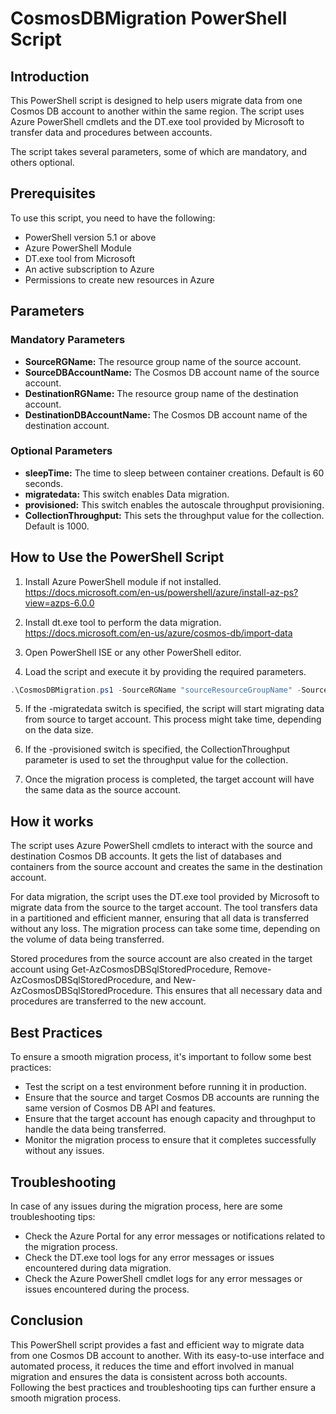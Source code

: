 
# CosmosDBMigration PowerShell Script

## Introduction

This PowerShell script is designed to help users migrate data from one Cosmos DB account to another within the same region. The script uses Azure PowerShell cmdlets and the DT.exe tool provided by Microsoft to transfer data and procedures between accounts.

The script takes several parameters, some of which are mandatory, and others optional.

## Prerequisites

To use this script, you need to have the following:

- PowerShell version 5.1 or above
- Azure PowerShell Module
- DT.exe tool from Microsoft
- An active subscription to Azure
- Permissions to create new resources in Azure

## Parameters

### Mandatory Parameters
- **SourceRGName:** The resource group name of the source account.
- **SourceDBAccountName:** The Cosmos DB account name of the source account.
- **DestinationRGName:** The resource group name of the destination account.
- **DestinationDBAccountName:** The Cosmos DB account name of the destination account.

### Optional Parameters
- **sleepTime:** The time to sleep between container creations. Default is 60 seconds.
- **migratedata:** This switch enables Data migration.
- **provisioned:** This switch enables the autoscale throughput provisioning.
- **CollectionThroughput:** This sets the throughput value for the collection. Default is 1000.

## How to Use the PowerShell Script

1. Install Azure PowerShell module if not installed.
https://docs.microsoft.com/en-us/powershell/azure/install-az-ps?view=azps-6.0.0

2. Install dt.exe tool to perform the data migration.
https://docs.microsoft.com/en-us/azure/cosmos-db/import-data

3. Open PowerShell ISE or any other PowerShell editor.

4. Load the script and execute it by providing the required parameters.
```PowerShell
.\CosmosDBMigration.ps1 -SourceRGName "sourceResourceGroupName" -SourceDBAccountName "sourceCosmosDbAccountName" -DestinationRGName "destinationResourceGroupName" -DestinationDBAccountName "destinationCosmosDbAccountName" -sleepTime 120 -migratedata -provisioned -CollectionThroughput 4000
```

5. If the -migratedata switch is specified, the script will start migrating data from source to target account. This process might take time, depending on the data size.

6. If the -provisioned switch is specified, the CollectionThroughput parameter is used to set the throughput value for the collection.

7. Once the migration process is completed, the target account will have the same data as the source account.

## How it works

The script uses Azure PowerShell cmdlets to interact with the source and destination Cosmos DB accounts. It gets the list of databases and containers from the source account and creates the same in the destination account.

For data migration, the script uses the DT.exe tool provided by Microsoft to migrate data from the source to the target account. The tool transfers data in a partitioned and efficient manner, ensuring that all data is transferred without any loss. The migration process can take some time, depending on the volume of data being transferred.

Stored procedures from the source account are also created in the target account using Get-AzCosmosDBSqlStoredProcedure, Remove-AzCosmosDBSqlStoredProcedure, and New-AzCosmosDBSqlStoredProcedure. This ensures that all necessary data and procedures are transferred to the new account.

## Best Practices

To ensure a smooth migration process, it's important to follow some best practices:

- Test the script on a test environment before running it in production.
- Ensure that the source and target Cosmos DB accounts are running the same version of Cosmos DB API and features.
- Ensure that the target account has enough capacity and throughput to handle the data being transferred.
- Monitor the migration process to ensure that it completes successfully without any issues.

## Troubleshooting

In case of any issues during the migration process, here are some troubleshooting tips:

- Check the Azure Portal for any error messages or notifications related to the migration process.
- Check the DT.exe tool logs for any error messages or issues encountered during data migration.
- Check the Azure PowerShell cmdlet logs for any error messages or issues encountered during the process.

## Conclusion

This PowerShell script provides a fast and efficient way to migrate data from one Cosmos DB account to another. With its easy-to-use interface and automated process, it reduces the time and effort involved in manual migration and ensures the data is consistent across both accounts. Following the best practices and troubleshooting tips can further ensure a smooth migration process.
